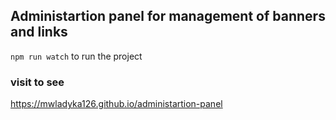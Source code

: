 ## Administartion panel for management of banners and links

`npm run watch` to run the project

### visit to see

https://mwladyka126.github.io/administartion-panel

